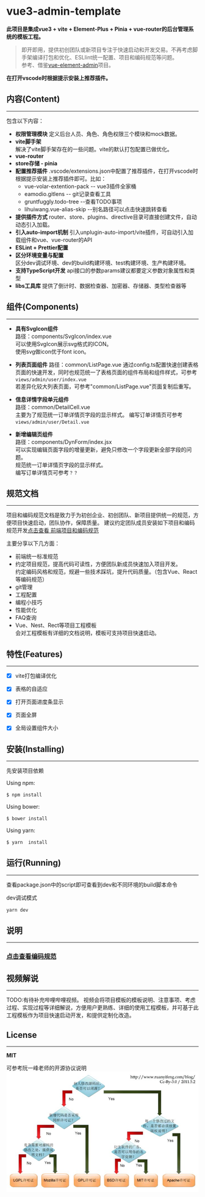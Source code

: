 # vue3-admin-template
**此项目是集成vue3 +  vite + Element-Plus + Pinia + vue-router的后台管理系统的模板工程。**  
>即开即用，提供初创团队或新项目专注于快速启动和开发交易。不再考虑脚手架编译打包和优化、ESLlint统一配置、项目和编码规范等问题。  
参考、借鉴[vue-element-admin](https://github.com/PanJiaChen/vue-element-admin/)项目。

**在打开vscode时根据提示安装上推荐插件。**  
  
  

## 内容(Content)
-------------------------------------------
包含以下内容：
- **权限管理模块**
定义后台人员、角色、角色权限三个模块和mock数据。
- **vite脚手架**  
解决了vite脚手架存在的一些问题。vite的默认打包配置已做优化。
- **vue-router**  
- **store存储 - pinia**
- **配置推荐插件**
  .vscode/extensions.json中配置了推荐插件，在打开vscode时根据提示安装上推荐插件即可。比如：
  - vue-volar-extention-pack     -- vue3插件全家桶
  - eamodio.gitlens      -- git记录查看工具
  - gruntfuggly.todo-tree     --查看TODO事项 
  - lihuiwang.vue-alias-skip   --别名路径可以点击快速跳转查看
- **提供插件方式**
router、store、plugins、directive目录可直接创建文件，自动动态引入加载。
- **引入auto-import机制**
  引入unplugin-auto-import/vite插件，可自动引入加载组件和vue、vue-router的API  
- **ESLint + Prettier配置**  
- **区分环境变量与配置**  
      区分dev调试环境、dev的build构建环境、test构建环境、生产构建环境。
- **支持TypeScript开发**
  api接口的参数params建议都要定义参数对象属性和类型
- **libs工具库**
  提供了倒计时、数据检查器、加密器、存储器、类型检查器等

## 组件(Components)
-------------------------------------------
- **具有SvgIcon组件**  
  路径：components/SvgIcon/index.vue  
  可以使用SvgIcon展示svg格式的ICON。  
  使用svg做icon优于font icon。  
- **列表页面组件** 
  路径：common/ListPage.vue 
  通过config.ts配置快速创建表格页面的快速开发，同时也规范统一了表格页面的组件布局和组件样式，可参考```views/admin/user/index.vue```  
  若差异化较大列表页面，可参考"common/ListPage.vue"页面复制后重写。
- **信息详情字段单元组件**  
   路径：common/DetailCell.vue  
   主要为了规范统一订单详情页字段的显示样式。
   编写订单详情页可参考```views/admin/user/Detail.vue```  

- **新增编辑页组件**  
   路径：components/DynForm/index.jsx  
   可以实现编辑页面字段的增量更新，避免只修改一个字段更新全部字段的问题。  
   规范统一订单详情页字段的显示样式。  
   编写订单详情页可参考```？？``` 

## 规范文档
-------------------
项目和编码规范文档是致力于为初创企业、初创团队、新项目提供统一的规范，方便项目快速启动，团队协作，保障质量。
建议约定团队成员安装如下项目和编码规范开发[点击查看 前端项目和编码规范](http://fe-docs.mayuxian.cn/spec/project.html#%E9%A1%B9%E7%9B%AE%E5%90%8D%E5%91%BD%E5%90%8D)

主要分享以下几方面：  
- 前端统一标准规范  
- 约定项目规范，提高代码可读性，方便团队新成员快速加入项目开发。  
  约定编码风格和规范，规避一些技术踩坑，提升代码质量。（包含Vue、React等编码规范）  
- git管理  
- 工程配置  
- 编程小技巧  
- 性能优化  
- FAQ查询  
- Vue、Nest、Rect等项目工程模板  
  会对工程模板有详细的文档说明，模板可支持项目快速启动。

## 特性(Features)
-------------------------------------------
- [x] vite打包编译优化
- [x] 表格的自适应
- [x] 打开页面进度条显示
- [x] 页面全屏
- [x] 全局设置组件大小


## 安装(Installing)
-------------------------------------------
先安装项目依赖

Using npm:

```bash
$ npm install  
```

Using bower:

```bash
$ bower install
```

Using yarn:

```bash
$ yarn  install  
```
## 运行(Running)
-------------------------------------------
查看package.json中的script即可查看到dev和不同环境的build脚本命令

dev调试模式
``` javascript
yarn dev
```

## 说明
-------------------------------------------

### [点击查看编码规范](http://fe-docs.mayuxian.cn/spec/project.html#%E9%A1%B9%E7%9B%AE%E5%90%8D%E5%91%BD%E5%90%8D)

## 视频解说
-------------------------------------------
TODO:有待补充哔哩哔哩视频。
视频会将项目模板的模板说明、注意事项、考虑过程、实现过程等详细解说，方便用户更熟练、详细的使用工程模板，并可基于此工程模板作为项目快速启动开发，和提供定制化改造。

## License
-------------------------------------------
**MIT**

可参考阮一峰老师的开源协议说明
![开源协议](./docs//%E5%BC%80%E6%BA%90%E5%8D%8F%E8%AE%AE.jpg)